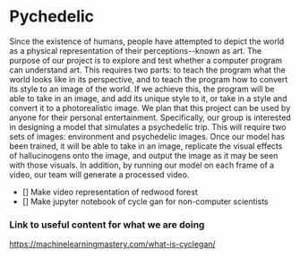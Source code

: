 # Pychedelic
Since the existence of humans, people have attempted to depict the world as a physical representation of their perceptions--known as art. The purpose of our project is to explore and test whether a computer program can understand art. This requires two parts: to teach the program what the world looks like in its perspective, and to teach the program how to convert its style to an image of the world. If we achieve this, the program will be able to take in an image, and add its unique style to it, or take in a style and convert it to a photorealistic image. We plan that this project can be used by anyone for their personal entertainment. Specifically, our group is interested in designing a model that simulates a psychedelic trip. This will require two sets of images: environment and psychedelic images. Once our model has been trained, it will be able to take in an image, replicate the visual effects of hallucinogens onto the image, and output the image as it may be seen with those visuals. In addition, by running our model on each frame of a video, our team will generate a processed video.

- [] Make video representation of redwood forest
- [] Make jupyter notebook of cycle gan for non-computer scientists

### Link to useful content for what we are doing
https://machinelearningmastery.com/what-is-cyclegan/
